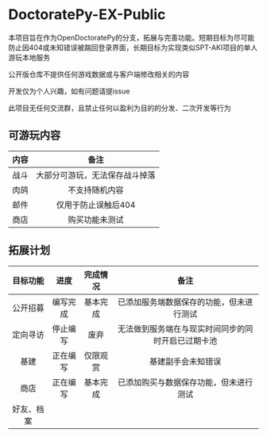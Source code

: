 # DoctoratePy-EX-Public

本项目旨在作为OpenDoctoratePy的分支，拓展与完善功能。短期目标为尽可能防止因404或未知错误被踹回登录界面，长期目标为实现类似SPT-AKI项目的单人游玩本地服务

公开版仓库不提供任何游戏数据或与客户端修改相关的内容

开发仅为个人兴趣，如有问题请提issue

此项目无任何交流群，且禁止任何以盈利为目的的分发、二次开发等行为

## 可游玩内容

| 内容 | 备注 |
|:---:|:---:|
| 战斗 | 大部分可游玩，无法保存战斗掉落 |
| 肉鸽 | 不支持随机内容 |
| 邮件 | 仅用于防止误触后404 |
| 商店 | 购买功能未测试 |

## 拓展计划

| 目标功能 | 进度 | 完成情况 | 备注 |
|:---:|:---:|:---:|:---:|
| 公开招募 | 编写完成 | 基本完成 | 已添加服务端数据保存的功能，但未进行测试 |
| 定向寻访 | 停止编写 | 废弃 | 无法做到服务端在与现实时间同步的同时开启已过期卡池 |
| 基建 | 正在编写 | 仅限观赏 | 基建副手会未知错误 |
| 商店 | 正在编写 | 基本完成 | 已添加购买与数据保存功能，但未进行测试 |
| 好友、档案 |  |  |  |
